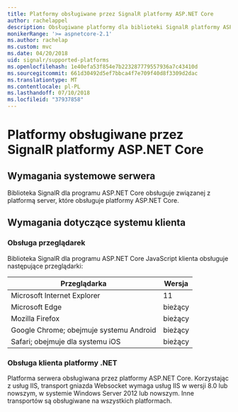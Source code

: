 ```yaml
---
title: Platformy obsługiwane przez SignalR platformy ASP.NET Core
author: rachelappel
description: Obsługiwane platformy dla biblioteki SignalR platformy ASP.NET Core
monikerRange: '>= aspnetcore-2.1'
ms.author: rachelap
ms.custom: mvc
ms.date: 04/20/2018
uid: signalr/supported-platforms
ms.openlocfilehash: 1e40efa53f854e7b223287779557936a7c43410d
ms.sourcegitcommit: 661d30492d5ef7bbca4f7e709f40d8f3309d2dac
ms.translationtype: MT
ms.contentlocale: pl-PL
ms.lasthandoff: 07/10/2018
ms.locfileid: "37937858"
---
```

# <a name="aspnet-core-signalr-supported-platforms"></a>Platformy obsługiwane przez SignalR platformy ASP.NET Core

## <a name="server-system-requirements"></a>Wymagania systemowe serwera

Biblioteka SignalR dla programu ASP.NET Core obsługuje związanej z platformą server, które obsługuje platformy ASP.NET Core.

## <a name="client-system-requirements"></a>Wymagania dotyczące systemu klienta

### <a name="browser-support"></a>Obsługa przeglądarek

Biblioteka SignalR dla programu ASP.NET Core JavaScript klienta obsługuje następujące przeglądarki:

| Przeglądarka | Wersja |
| ------- | ------- |
| Microsoft Internet Explorer | 11 |
| Microsoft Edge | bieżący |
| Mozilla Firefox | bieżący |
| Google Chrome; obejmuje systemu Android | bieżący |
| Safari; obejmuje dla systemu iOS | bieżący |
 
### <a name="net-client-support"></a>Obsługa klienta platformy .NET

Platforma serwera obsługiwana przez platformy ASP.NET Core. Korzystając z usług IIS, transport gniazda Websocket wymaga usług IIS w wersji 8.0 lub nowszym, w systemie Windows Server 2012 lub nowszym. Inne transportów są obsługiwane na wszystkich platformach.
